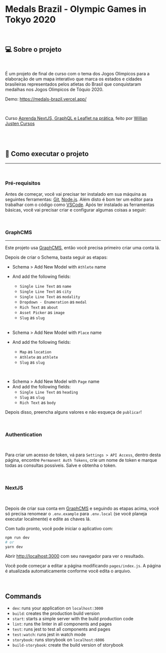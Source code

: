 # Medals Brazil - Olympic Games in Tokyo 2020

<br>

## 💻 Sobre o projeto

<br>

É um projeto de final de curso com o tema dos Jogos Olimpicos para a elaboração de um mapa interativo que marca os estados e cidades brasileiras representados pelos atletas do Brasil que conquistaram medalhas nos Jogos Olímpicos de Tóquio 2020.

Demo: https://medals-brazil.vercel.app/

<br>

Curso [Aprenda NextJS, GraphQL e Leaflet na prática](https://www.udemy.com/course/aprenda-nextjs-na-pratica), feito por [Willian Justen Cursos](https://willianjusten.com.br/cursos)

<br>
<br>

## 🚀 Como executar o projeto

---

<br>

### Pré-requisitos

Antes de começar, você vai precisar ter instalado em sua máquina as seguintes ferramentas:
[Git](https://git-scm.com), [Node.js](https://nodejs.org/en/).
Além disto é bom ter um editor para trabalhar com o código como [VSCode](https://code.visualstudio.com/). Após ter instalado as ferramentas básicas, você vai precisar criar e configurar algumas coisas a seguir:

<br>

### GraphCMS
---

Este projeto usa [GraphCMS](https://graphcms.com/), então você precisa primeiro criar uma conta lá.

Depois de criar o Schema, basta seguir as etapas:

- Schema > Add New Model with `Athlete` name
- And add the following fields:
  - `Single Line Text` as `name`
  - `Single Line Text` as `city`
  - `Single Line Text` as `modality`
  - `Dropdown - Enumeration` as `medal`
  - `Rich Text` as `about`
  - `Asset Picker` as `image`
  - `Slug` as `slug`

  <br>

- Schema > Add New Model with `Place` name
- And add the following fields:
  - `Map` as `location`
  - `Athlete` as `athlete`
  - `Slug` as `slug`

<br>

- Schema > Add New Model with `Page` name
- And add the following fields:
  - `Single Line Text` as `heading`
  - `Slug` as `slug`
  - `Rich Text` as `body`

Depois disso, preencha alguns valores e não esqueça de `publicar`!

<br>

### Authentication

<br>

Para criar um acesso de token, vá para `Settings > API Access`, dentro desta página, encontre `Permanent Auth Tokens`, crie um nome de token e marque todas as consultas possíveis. Salve e obtenha o token.

<br>

### NextJS

<br>

Depois de criar sua conta em [GraphCMS](https://graphcms.com/) e seguindo as etapas acima, você só precisa renomear
o `.env.example` para `.env.local` (se você planeja executar localmente) e edite as chaves lá.

Com tudo pronto, você pode iniciar o aplicativo com:

```bash
npm run dev
# or
yarn dev
```

Abrir [http://localhost:3000](http://localhost:3000) com seu navegador para ver o resultado.

Você pode começar a editar a página modificando `pages/index.js`. A página é atualizada automaticamente conforme você edita o arquivo.

<br>

## Commands

- `dev`: runs your application on `localhost:3000`
- `build`: creates the production build version
- `start`: starts a simple server with the build production code
- `lint`: runs the linter in all components and pages
- `test`: runs jest to test all components and pages
- `test:watch`: runs jest in watch mode
- `storybook`: runs storybook on `localhost:6006`
- `build-storybook`: create the build version of storybook
